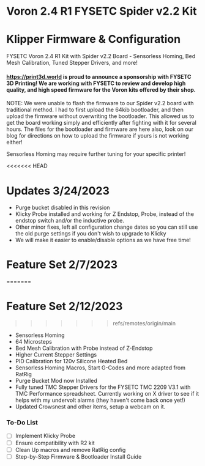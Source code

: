 # Voron 2.4 R1 FYSETC Spider v2.2 Kit
# Klipper Firmware & Configuration

FYSETC Voron 2.4 R1 Kit with Spider v2.2 Board - Sensorless Homing, Bed Mesh Calibration, Tuned Stepper Drivers, and more!

#### https://print3d.world is proud to announce a sponsorship with FYSETC 3D Printing! We are working with FYSETC to review and develop high quality, and high speed firmware for the Voron kits offered by their shop.

NOTE: We were unable to flash the firmware to our Spider v2.2 board with traditional method. I had to first upload the 64kib bootloader, and then upload the firmware without overwriting the bootloader. This allowed us to get the board working simply and efficiently after fighting with it for several hours. The files for the bootloader and firmware are here also, look on our blog for directions on how to upload the firmware if yours is not working either!

Sensorless Homing may require further tuning for your specific printer!

<<<<<<< HEAD

# Updates 3/24/2023
+ Purge bucket disabled in this revision
+ Klicky Probe installed and working for Z Endstop, Probe, instead of the endstop
switch and/or the inductive probe.
+ Other minor fixes, left all configuration change dates so you can still use the
old  purge settings if you don't wish to upgrade to Klicky
+ We will make it easier to enable/disable options as we have free time!


# Feature Set 2/7/2023
=======
# Feature Set 2/12/2023
>>>>>>> refs/remotes/origin/main

+ Sensorless Homing
+ 64 Microsteps
+ Bed Mesh Calibration with Probe instead of Z-Endstop
+ Higher Current Stepper Settings
+ PID Calibration for 120v Silicone Heated Bed
+ Sensorless Homing Macros, Start G-Codes and more adapted from RatRig
+ Purge Bucket Mod now Installed
+ Fully tuned TMC Stepper Drivers for the FYSETC TMC 2209 V3.1 with TMC Performance spreadsheet. Currently working on X driver to see if it helps with my undervolt alarms (they haven't come back once yet!)
+ Updated Crowsnest and other items, setup a webcam on it.


### To-Do List
- [ ] Implement Klicky Probe
- [ ] Ensure compatibility with R2 kit
- [ ] Clean Up macros and remove RatRig config
- [ ] Step-by-Step Firmware & Bootloader Install Guide

